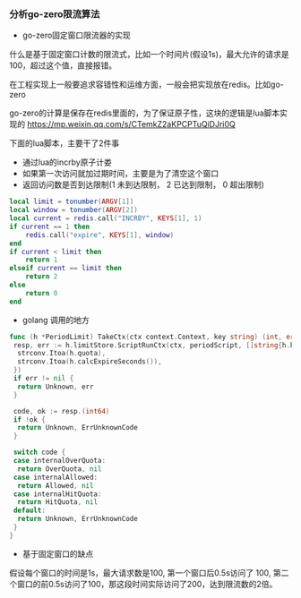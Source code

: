 ### 分析go-zero限流算法

* go-zero固定窗口限流器的实现

什么是基于固定窗口计数的限流式，比如一个时间片(假设1s)，最大允许的请求是100，超过这个值，直接报错。

在工程实现上一般要追求容错性和运维方面，一般会把实现放在redis。比如go-zero

go-zero的计算是保存在redis里面的，为了保证原子性，这块的逻辑是lua脚本实现的
<https://mp.weixin.qq.com/s/CTemkZ2aKPCPTuQiDJri0Q>

下面的lua脚本，主要干了2件事

* 通过lua的incrby原子计娄
* 如果第一次访问就加过期时间，主要是为了清空这个窗口
* 返回访问数是否到达限制(1 未到达限制， 2 已达到限制， 0 超出限制)

```lua
local limit = tonumber(ARGV[1])
local window = tonumber(ARGV[2])
local current = redis.call("INCRBY", KEYS[1], 1)
if current == 1 then
    redis.call("expire", KEYS[1], window)
end
if current < limit then
    return 1
elseif current == limit then
    return 2
else
    return 0
end
```

* golang 调用的地方

```go
func (h *PeriodLimit) TakeCtx(ctx context.Context, key string) (int, error) {
 resp, err := h.limitStore.ScriptRunCtx(ctx, periodScript, []string{h.keyPrefix + key}, []string{
  strconv.Itoa(h.quota),
  strconv.Itoa(h.calcExpireSeconds()),
 })
 if err != nil {
  return Unknown, err
 }

 code, ok := resp.(int64)
 if !ok {
  return Unknown, ErrUnknownCode
 }

 switch code {
 case internalOverQuota:
  return OverQuota, nil
 case internalAllowed:
  return Allowed, nil
 case internalHitQuota:
  return HitQuota, nil
 default:
  return Unknown, ErrUnknownCode
 }
}
```

* 基于固定窗口的缺点

假设每个窗口的时间是1s，最大请求数是100, 第一个窗口后0.5s访问了 100, 第二个窗口的前0.5s访问了100，那这段时间实际访问了200，达到限流数的2倍。
